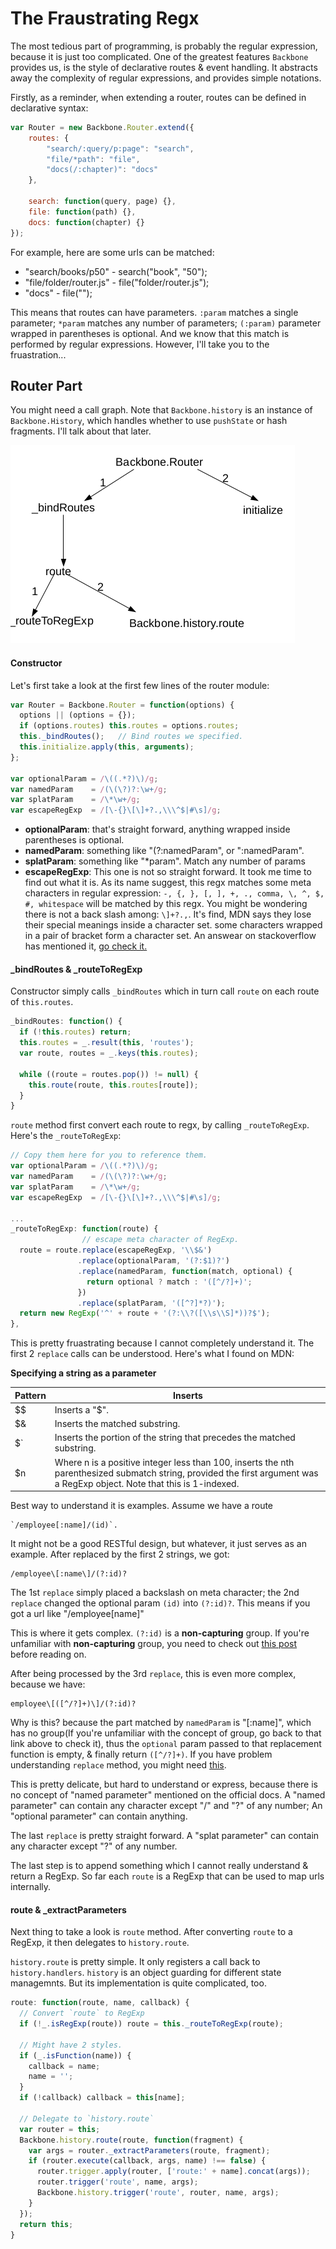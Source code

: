 # The Fraustrating Regx
The most tedious part of programming, is probably the regular expression, because it is just too complicated. One of the greatest features `Backbone` provides us, is the style of declarative routes & event handling. It abstracts away the complexity of regular expressions, and provides simple notations.

Firstly, as a reminder, when extending a router, routes can be defined in declarative syntax:

```js
var Router = new Backbone.Router.extend({
    routes: {
        "search/:query/p:page": "search",
        "file/*path": "file",
        "docs(/:chapter)": "docs"
    },

    search: function(query, page) {},
    file: function(path) {},
    docs: function(chapter) {}
});
```
For example, here are some urls can be matched:

- "search/books/p50"  - search("book", "50");
- "file/folder/router.js" - file("folder/router.js");
- "docs" - file("");

This means that routes can have parameters. `:param` matches a single parameter; `*param` matches any number of parameters; `(:param)` parameter wrapped in parentheses is optional. And we know that this match is performed by regular expressions. However, I'll take you to the fruastration...

## Router Part

You might need a call graph. Note that `Backbone.history` is an instance of `Backbone.History`, which handles whether to use `pushState` or hash fragments. I'll talk about that later.

![](assets/router.png)

#### Constructor

Let's first take a look at the first few lines of the router module:

```js
var Router = Backbone.Router = function(options) {
  options || (options = {});
  if (options.routes) this.routes = options.routes;
  this._bindRoutes();   // Bind routes we specified.
  this.initialize.apply(this, arguments);
};

var optionalParam = /\((.*?)\)/g;
var namedParam    = /(\(\?)?:\w+/g;
var splatParam    = /\*\w+/g;
var escapeRegExp  = /[\-{}\[\]+?.,\\\^$|#\s]/g;
```

- **optionalParam**: that's straight forward, anything wrapped inside parentheses is optional.
- **namedParam**: something like "(?:namedParam", or ":namedParam".
- **splatParam**: something like "*param". Match any number of params
- **escapeRegExp**:
    This one is not so straight forward. It took me time to find out what it is. As its name suggest, this regx matches some meta characters in regular expression:
    `-, {, }, [, ], +, ., comma, \, ^, $, #, whitespace` will be matched by this regx. You might be wondering there is not a back slash among: `\]+?.,`. It's find, MDN says they lose their special meanings inside a character set. some characters wrapped in a pair of bracket form a character set. An answear on stackoverflow has mentioned it, [go check it.](https://stackoverflow.com/questions/399078/what-special-characters-must-be-escaped-in-regular-expressions)

#### _bindRoutes & _routeToRegExp

Constructor simply calls `_bindRoutes` which in turn call `route` on each route of `this.routes`.

```js
_bindRoutes: function() {
  if (!this.routes) return;
  this.routes = _.result(this, 'routes');
  var route, routes = _.keys(this.routes);

  while ((route = routes.pop()) != null) {
    this.route(route, this.routes[route]);
  }
}
```

`route` method first convert each route to regx, by calling `_routeToRegExp`. Here's the `_routeToRegExp`:

```js
// Copy them here for you to reference them.
var optionalParam = /\((.*?)\)/g;
var namedParam    = /(\(\?)?:\w+/g;
var splatParam    = /\*\w+/g;
var escapeRegExp  = /[\-{}\[\]+?.,\\\^$|#\s]/g;

...
_routeToRegExp: function(route) {
                // escape meta character of RegExp.
  route = route.replace(escapeRegExp, '\\$&')
               .replace(optionalParam, '(?:$1)?')
               .replace(namedParam, function(match, optional) {
                 return optional ? match : '([^/?]+)';
               })
               .replace(splatParam, '([^?]*?)');
  return new RegExp('^' + route + '(?:\\?([\\s\\S]*))?$');
},
```
This is pretty fruastrating because I cannot completely understand it.
The first 2 `replace` calls can be understood. Here's what I found on MDN:

**Specifying a string as a parameter**

| Pattern | Inserts |
|---------|---------|
| $$ | Inserts a "$". |
| $& | Inserts the matched substring. |
| $` | Inserts the portion of the string that precedes the matched substring. |
| $n | Where n is a positive integer less than 100, inserts the nth parenthesized submatch string, provided the first argument was a RegExp object. Note that this is 1-indexed. |

Best way to understand it is examples. Assume we have a route

    `/employee[:name]/(id)`.

It might not be a good RESTful design, but whatever, it just serves as an example. After replaced by the first 2 strings, we got:

    /employee\[:name\]/(?:id)?

The 1st `replace` simply placed a backslash on meta character; the 2nd `replace` changed the optional param `(id)` into `(?:id)?`. This means if you got a url like "/employee[name]"

This is where it gets complex. `(?:id)` is a **non-capturing** group. If you're unfamiliar with **non-capturing** group, you need to check out [this post](https://stackoverflow.com/questions/3512471/what-is-a-non-capturing-group-what-does-do) before reading on.

After being processed by the 3rd `replace`, this is even more complex, because we have:

    employee\[([^/?]+)\]/(?:id)?

Why is this? because the part matched by `namedParam` is "[:name]", which has no group(If you're unfamiliar with the concept of group, go back to that link above to check it), thus the `optional` param passed to that replacement function is empty, & finally return `([^/?]+)`. If you have problem understanding `replace` method, you might need [this](https://developer.mozilla.org/en-US/docs/Web/JavaScript/Reference/Global_Objects/String/replace#Specifying_a_function_as_a_parameter).

This is pretty delicate, but hard to understand or express, because there is no concept of "named parameter" mentioned on the official docs. A "named parameter" can contain any character except "/" and "?" of any number; An "optional parameter" can contain anything.

The last `replace` is pretty straight forward. A "splat parameter" can contain any character except "?" of any number.

The last step is to append something which I cannot really understand & return a RegExp. So far each `route` is a RegExp that can be used to map urls internally.

#### route & _extractParameters

Next thing to take a look is `route` method. After converting `route` to a RegExp, it then delegates to `history.route`.

`history.route` is pretty simple. It only registers a call back to `history.handlers`. `history` is an object guarding for different state managemnts. But its implementation is quite complicated, too.


```js
route: function(route, name, callback) {
  // Convert `route` to RegExp
  if (!_.isRegExp(route)) route = this._routeToRegExp(route);
  
  // Might have 2 styles.
  if (_.isFunction(name)) {
    callback = name;
    name = '';
  }
  if (!callback) callback = this[name];

  // Delegate to `history.route`
  var router = this;
  Backbone.history.route(route, function(fragment) {
    var args = router._extractParameters(route, fragment);
    if (router.execute(callback, args, name) !== false) {
      router.trigger.apply(router, ['route:' + name].concat(args));
      router.trigger('route', name, args);
      Backbone.history.trigger('route', router, name, args);
    }
  });
  return this;
}

```
